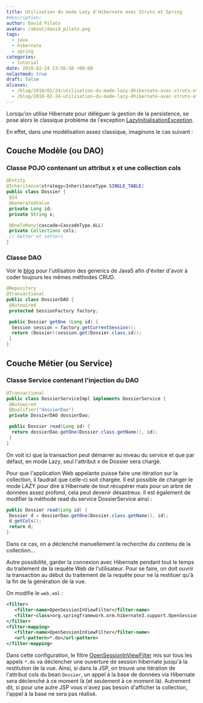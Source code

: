 ```yaml
---
title: Utilisation du mode Lazy d'Hibernate avec Struts et Spring
#description: 
author: David Pilato
avatar: /about/david_pilato.png
tags:
  - java
  - hibernate
  - spring
categories:
  - tutorial
date: 2010-02-24 13:56:56 +00:00
nolastmod: true
draft: false
aliases:
  - /blog/2010/02/24/utilisation-du-mode-lazy-dhibernate-avec-struts-et-spring/
  - /blog/2010-02-24-utilisation-du-mode-lazy-dhibernate-avec-struts-et-spring/
---
```


Lorsqu'on utilise Hibernate pour déléguer la gestion de la persistence, se pose alors le classique problème de l'exception [LazyInitialisationException](https://www.hibernate.org/hib_docs/v3/api/org/hibernate/LazyInitializationException.html).

<!--more-->

En effet, dans une modélisation assez classique, imaginons le cas suivant :

## Couche Modèle (ou DAO)

### Classe POJO contenant un attribut x et une collection cols

```java
@Entity
@Inheritance(strategy=InheritanceType.SINGLE_TABLE)
public class Dossier {
 @Id
 @GeneratedValue
 private Long id;
 private String x;

 @OneToMany(cascade=CascadeType.ALL)
 private Collections cols;
 // Getter et setters
}
```

### Classe DAO

Voir le [blog](http://bit.ly/a05odS) pour l'utilisation des generics de Java5 afin d'éviter d'avoir à coder toujours les mêmes méthodes CRUD.

```java
@Repository
@Transactional
public class DossierDAO {
 @Autowired
 protected SessionFactory factory;

 public Dossier getOne (Long id) {
  Session session = factory.getCurrentSession();
  return (Dossier)(session.get(Dossier.class,id));
 }
}
```

## Couche Métier (ou Service)

### Classe Service contenant l'injection du DAO

```java
@Transactional
public class DossierServiceImpl implements DossierService {
 @Autowired
 @Qualifier("dossierDao")
 private DossierDAO dossierDao;

 public Dossier read(Long id) {
  return dossierDao.getOne(Dossier.class.getName(), id);
 }
}
```

On voit ici que la transaction peut démarrer au niveau du service et que par défaut, en mode Lazy, seul l'attribut x de Dossier sera chargé.

Pour que l'application Web appelante puisse faire une itération sur la collection, il faudrait que celle-ci soit chargée.
Il est possible de changer le mode LAZY pour dire à Hibernate de tout récupérer mais pour un arbre de données assez profond, cela peut devenir désastreux.
Il est également de modifier la méthode read du service DossierService ainsi :

```java
public Dossier read(Long id) {
 Dossier d = dossierDao.getOne(Dossier.class.getName(), id);
 d.getCols();
 return d;
}
```

Dans ce cas, on a déclenché manuellement la recherche du contenu de la collection...

Autre possibilité, garder la connexion avec Hibernate pendant tout le temps du traitement de la requête Web de l'utilisateur.
Pour se faire, on doit ouvrir la transaction au début du traitement de la requête pour ne la restituer qu'à la fin de la génération de la vue.

On modifie le `web.xml` :

```xml
<filter>
   <filter-name>OpenSessionInViewFilter</filter-name>
   <filter-class>org.springframework.orm.hibernate3.support.OpenSessionInViewFilter</filter-class>
</filter>
<filter-mapping>
   <filter-name>OpenSessionInViewFilter</filter-name>
   <url-pattern>*.do</url-pattern>
</filter-mapping>
```

Dans cette configuration, le filtre [OpenSessionInViewFilter](http://static.springsource.org/spring/docs/2.5.x/api/org/springframework/orm/hibernate3/support/OpenSessionInViewFilter.html) mis sur tous les appels `*.do` va déclencher une ouverture de session hibernate jusqu'à la restitution de la vue.
Ainsi, si dans la JSP, on trouve une itération de l'attribut cols du bean `Dossier`, un appel à la base de données via Hibernate sera déclenché à ce moment là (et seulement à ce moment là).
Autrement dit, si pour une autre JSP vous n'avez pas besoin d'afficher la collection, l'appel à la base ne sera pas réalisé.
